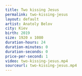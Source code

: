 ```yaml
---
title: Two kissing Jesus
permalink: two-kissing-jesus
layout: default
artist: Anatoly Belov
city: Kiev
birth: 2019
size: 1920 x 1080
duration-hours: 24
duration-minutes: 0
duration-seconds: 0
price-per-second: 1
video: two-kissing-jesus.mp4
sourceurl: two-kissing-jesus.mp4
---
```

